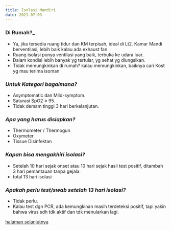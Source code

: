 ```yaml
---
title: Isolasi Mandiri
date: 2021-07-03
---
```


### **Di Rumah?\_**

- Ya, jika tersedia ruang tidur dan KM terpisah, ideal di Lt2.
  Kamar Mandi berventilasi, lebih baik kalau ada exhaust fan
- Ruang isolasi punya ventilasi yang baik, terbuka ke udara luar.
- Dalam kondisi lebih banyak yg tertular, yg sehat yg diungsikan.
- Tidak memungkinkan di rumah?
  kalau memungkinkan, baiknya cari Kost yg mau terima isoman

### **_Untuk Kategori bagaimana?_**

- Asymptomatic dan Mild-symptom.
- Saturasi SpO2 ≥ 95.
- Tidak demam tinggi 3 hari berkelanjutan.

### **_Apa yang harus disiapkan?_**

- Thermometer / Thermogun
- Oxymeter
- Tissue Disinfektan

### **_Kapan bisa mengakhiri isolasi?_**

- Setelah 10 hari sejak onset atau 10 hari sejak hasil test positif,
  ditambah 3 hari pemantauan tanpa gejala.
- total 13 hari isolasi

### **_Apakah perlu test/swab setelah 13 hari isolasi?_**

- Tidak perlu.
- Kalau test dgn PCR, ada kemungkinan masih terdeteksi positif,
  tapi yakin bahwa virus sdh tdk aktif dan tdk menularkan lagi.

[halaman selanjutnya](/posts/2021/theraphy)
